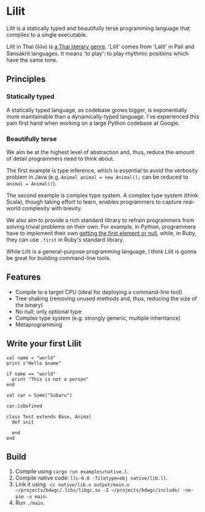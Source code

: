 Lilit
=======

Lilit is a statically typed and beautifully terse programming language that compiles to a single executable.

Lilit in Thai (ลิลิต) is [a Thai literary genre](http://cuir.car.chula.ac.th/handle/123456789/51485). 'Lilit' comes from 'Lalit' in Pali and Sansakrit languages. It means 'to play': to play rhythmic positions which have the same tone.


Principles
-----------

### Statically typed

A statically typed language, as codebase grows bigger, is exponentially more maintainable than a dynamically-typed language. I've experienced this pain first hand when working on a large Python codebase at Google.

### Beautifully terse

We aim be at the highest level of abstraction and, thus, reduce the amount of detail programmers need to think about. 

The first example is type inference, which is essential to avoid the verbosity problem in Java (e.g. `Animal animal = new Animal();` can be reduced to `animal = Animal()`).

The second example is complex type system. A complex type system (think Scala), though taking effort to learn, enables programmers to capture real-world complexity with brevity.

We also aim to provide a rich standard library to refrain programmers from solving trivial problems on their own. For example, in Python, programmers have to implement their own [getting the first element or null](https://stackoverflow.com/questions/363944/python-idiom-to-return-first-item-or-none), while, in Ruby, they can use `.first` in Ruby's standard library.

While Lilit is a general-purpose programming language, I think Lilit is gonna be great for building command-line tools.


Features
---------

* Compile to a target CPU (ideal for deploying a command-line tool)
* Tree shaking (removing unused methods and, thus, reducing the size of the binary)
* No null; only optional type
* Complex type system (e.g. strongly generic, multiple inheritance)
* Metaprogramming


Write your first Lilit
------------------------

```
val name = "world"
print s"Hello $name"

if name == "world"
  print "This is not a person"
end

val car = Some("Subaru")

car.isDefined

class Test extends Base, Animal
  def init

  end
end
```


Build
------


1. Compile using `cargo run examples/native.l`.
2. Compile native code: `llc-6.0 -filetype=obj native/lib.ll`.
2. Link it using ` cc native/lib.o output/main.o ~/projects/bdwgc/.libs/libgc.so -I ~/projects/bdwgc/include/ -no-pie -o main`.
3. Run `./main`.
